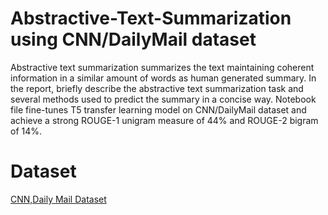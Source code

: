 # Abstractive-Text-Summarization using CNN/DailyMail dataset

Abstractive text summarization summarizes the text maintaining coherent information in a similar amount of words as human generated summary.
In the report, briefly describe the abstractive text summarization task and several methods used to predict the summary in a concise way. 
Notebook file fine-tunes T5 transfer learning model on CNN/DailyMail dataset and achieve a strong ROUGE-1 unigram measure of 44% and ROUGE-2 bigram of 14%.


# Dataset

[CNN,Daily Mail Dataset](https://www.kaggle.com/datasets/gowrishankarp/newspaper-text-summarization-cnn-dailymail)




